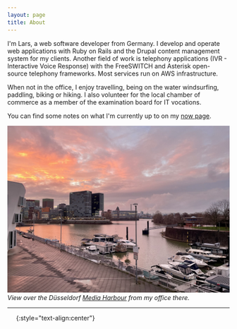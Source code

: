 ```yaml
---
layout: page
title: About
---
```


I'm Lars, a web software developer from Germany. I develop and operate web applications with Ruby on Rails and the Drupal content management system for my clients. Another field of work is telephony applications (IVR - Interactive Voice Response) with the FreeSWITCH and Asterisk open-source telephony frameworks. Most services run on AWS infrastructure.

When not in the office, I enjoy travelling, being on the water windsurfing, paddling, biking or hiking. I also volunteer for the local chamber of commerce as a member of the examination board for IT vocations.

You can find some notes on what I'm currently up to on my [now page](/now/).

![Düsseldorf Media Harbour](/images/dus-mediaharbour.jpeg)
*View over the Düsseldorf <a href="https://www.duesseldorf.de/international/tourism/discover/media-harbour.html
">Media Harbour</a> from my office there.*

---

<a rel="me" href="https://ruby.social/@lape"><i data-feather="message-circle"></i></a>&nbsp;&nbsp;<a href="mailto:hello@larsp.dev"><i data-feather="mail"></i></a>&nbsp;&nbsp;<a href="https://github.com/lape"><i data-feather="github"></i></a>
{:style="text-align:center"}
